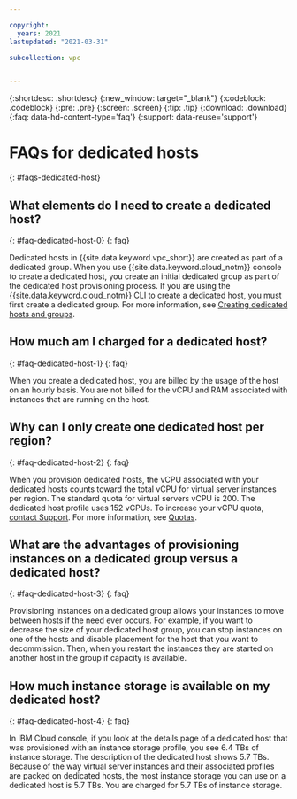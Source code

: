 ```yaml
---

copyright:
  years: 2021
lastupdated: "2021-03-31"

subcollection: vpc


---
```


{:shortdesc: .shortdesc}
{:new_window: target="_blank"}
{:codeblock: .codeblock}
{:pre: .pre}
{:screen: .screen}
{:tip: .tip}
{:download: .download}
{:faq: data-hd-content-type='faq'}
{:support: data-reuse='support'}

# FAQs for dedicated hosts
{: #faqs-dedicated-host}

## What elements do I need to create a dedicated host?
{: #faq-dedicated-host-0}
{: faq}

Dedicated hosts in {{site.data.keyword.vpc_short}} are created as part of a dedicated group. When you use {{site.data.keyword.cloud_notm}} 
console to create a dedicated host, you create an initial dedicated group as part of the dedicated host provisioning process. 
If you are using the {{site.data.keyword.cloud_notm}} CLI to create a dedicated host, you must first create a dedicated group. 
For more information, see [Creating dedicated hosts and groups](/docs/vpc?topic=vpc-creating-dedicated-hosts-instances). 

## How much am I charged for a dedicated host?
{: #faq-dedicated-host-1}
{: faq}

When you create a dedicated host, you are billed by the usage of the host on an hourly basis. You are not billed for the vCPU and RAM associated with instances that are running on the host. 
 
## Why can I only create one dedicated host per region?
{: #faq-dedicated-host-2}
{: faq}

When you provision dedicated hosts, the vCPU associated with your dedicated hosts counts toward the total vCPU for virtual 
server instances per region. The standard quota for virtual servers vCPU is 200. The dedicated host profile uses 152 vCPUs. 
To increase your vCPU quota, [contact Support](/docs/get-support?topic=get-support-using-avatar). For more information, see [Quotas](/docs/vpc?topic=vpc-quotas#vpcquotas).  

## What are the advantages of provisioning instances on a dedicated group versus a dedicated host?
{: #faq-dedicated-host-3}
{: faq}

Provisioning instances on a dedicated group allows your instances to move between hosts if the need ever occurs. For example, if you want to decrease the size of your dedicated host group, you can stop instances on one of the hosts and disable placement for the host that you want to decommission. Then, when you restart the instances they are started on another host in the group if capacity is available. 

## How much instance storage is available on my dedicated host? 
{: #faq-dedicated-host-4}
{: faq}

In IBM Cloud console, if you look at the details page of a dedicated host that was provisioned with an instance storage profile, you see 6.4 TBs of instance storage. The description of the dedicated host shows 5.7 TBs. Because of the way virtual server instances and their associated profiles are packed on dedicated hosts, the most instance storage you can use on a dedicated host is 5.7 TBs. You are charged for 5.7 TBs of instance storage. 

